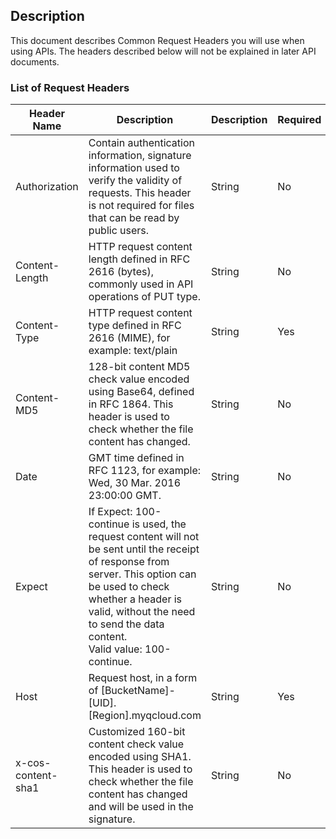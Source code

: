 ## Description

This document describes Common Request Headers you will use when using APIs. The headers described below will not be explained in later API documents.

### List of Request Headers

| Header Name           | Description                                       | Description     | Required   |
| ------------------ | ---------------------------------------- | ------ | ---- |
| Authorization      | Contain authentication information, signature information used to verify the validity of requests. This header is not required for files that can be read by public users.  | String | No    |
| Content-Length     | HTTP request content length defined in RFC 2616 (bytes), commonly used in API operations of PUT type.  | String | No    |
| Content-Type     | HTTP request content type defined in RFC 2616 (MIME), for example: text/plain | String | Yes    |
| Content-MD5        | 128-bit content MD5 check value encoded using Base64, defined in RFC 1864. This header is used to check whether the file content has changed.  | String | No    |
| Date               | GMT time defined in RFC 1123, for example: Wed, 30 Mar. 2016 23:00:00 GMT.  | String | No    |
| Expect             | If Expect:  100-continue is used, the request content will not be sent until the receipt of response from server. This option can be used to check whether a header is valid, without the need to send the data content. <br />Valid value: 100-continue.  | String | No    |
| Host               | Request host, in a form of [BucketName]-[UID].[Region].myqcloud.com | String | Yes    |
| x-cos-content-sha1 | Customized 160-bit content check value encoded using SHA1. This header is used to check whether the file content has changed and will be used in the signature.  | String | No    |


